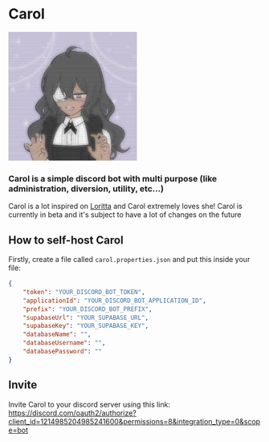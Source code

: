 # Carol

![Imagem](https://github.com/MarcelloDev6001/Carol/blob/main/avatar.png)
### Carol is a simple discord bot with multi purpose (like administration, diversion, utility, etc...)

Carol is a lot inspired on [Loritta](https://github.com/LorittaBot/Loritta) and Carol extremely loves she!
Carol is currently in beta and it's subject to have a lot of changes on the future

## How to self-host Carol

Firstly, create a file called `carol.properties.json` and put this inside your file:

```json
{
    "token": "YOUR_DISCORD_BOT_TOKEN",
    "applicationId": "YOUR_DISCORD_BOT_APPLICATION_ID",
    "prefix": "YOUR_DISCORD_BOT_PREFIX",
    "supabaseUrl": "YOUR_SUPABASE_URL",
    "supabaseKey": "YOUR_SUPABASE_KEY",
    "databaseName": "",
    "databaseUsername": "",
    "databasePassword": ""
}

```

## Invite

Invite Carol to your discord server using this link: https://discord.com/oauth2/authorize?client_id=1214985204985241600&permissions=8&integration_type=0&scope=bot
